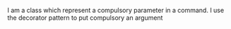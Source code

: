 I am a class which represent a compulsory parameter in a command. I use the decorator pattern to put compulsory an argument
